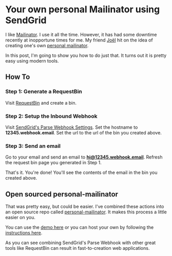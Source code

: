 # Your own personal Mailinator using SendGrid

I like [Mailinator](http://mailinator.com). I use it all the time. However, it has had some downtime recently at inopportune times for me. My friend [Joël](https://twitter.com/jf) hit on the idea of creating one's own [personal mailinator](http://personal-mailinator.herokuapp.com). 

In this post, I'm going to show you how to do just that. It turns out it is pretty easy using modern tools.

## How To

### Step 1: Generate a RequestBin

Visit [RequestBin](http://requestb.in) and create a bin.

### Step 2: Setup the Inbound Webhook

Visit [SendGrid's Parse Webhook Settings](https://sendgrid.com/developer/reply). Set the hostname to **12345.webhook.email**. Set the url to the url of the bin you created above.

### Step 3: Send an email

Go to your email and send an email to **hi@12345.webhook.email**. Refresh the request bin page you generated in Step 1. 

That's it. You're done! You'll see the contents of the email in the bin you created above.

## Open sourced personal-mailinator

That was pretty easy, but could be easier. I've combined these actions into an open source repo called [personal-mailinator](https://github.com/scottmotte/personal-mailinator). It makes this process a little easier on you.

You can use the [demo here](http://http://personal-mailinator.herokuapp.com/) or you can host your own by following the [instructions here](https://github.com/scottmotte/personal-mailinator#deploy-to-heroku).

As you can see combining SendGrid's Parse Webhook with other great tools like RequestBin can result in fast-to-creation web applications.
